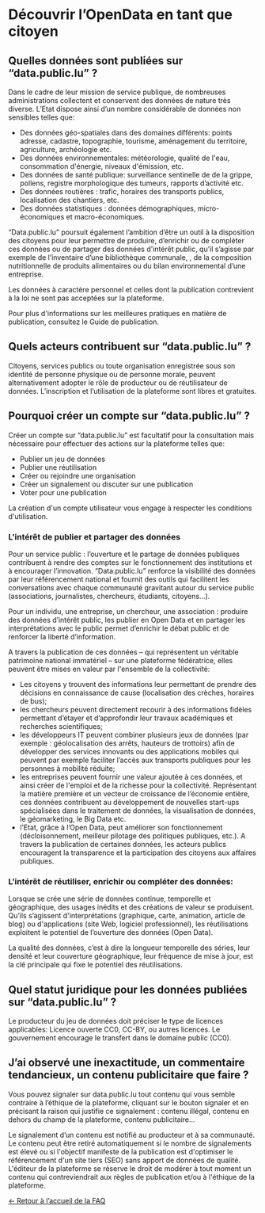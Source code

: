 Découvrir l’OpenData en tant que citoyen
========================================

Quelles données sont publiées sur “data.public.lu” ?
----------------------------------------------------

Dans le cadre de leur mission de service publique, de nombreuses administrations collectent et conservent des données de nature très diverse. L’Etat dispose ainsi d’un nombre considérable de données non sensibles telles que:

*   Des données géo-spatiales dans des domaines différents: points adresse, cadastre, topographie, tourisme, aménagement du territoire, agriculture, archéologie etc.
*   Des données environnementales: météorologie, qualité de l'eau, consommation d'énergie, niveaux d'émission, etc.
*   Des données de santé publique: surveillance sentinelle de de la grippe, pollens, registre morphologique des tumeurs, rapports d’activité etc.
*   Des données routières : trafic, horaires des transports publics, localisation des chantiers, etc.
*   Des données statistiques : données démographiques, micro-économiques et macro-économiques.

“Data.public.lu” poursuit également l’ambition d’être un outil à la disposition des citoyens pour leur permettre de produire, d’enrichir ou de compléter ces données ou de partager des données d'intérêt public, qu’il s’agisse par exemple de l’inventaire d’une bibliothèque communale, , de la composition nutritionnelle de produits alimentaires ou du bilan environnemental d’une entreprise.

Les données à caractère personnel et celles dont la publication contrevient à la loi ne sont pas acceptées sur la plateforme.

Pour plus d'informations sur les meilleures pratiques en matière de publication, consultez le Guide de publication.

Quels acteurs contribuent sur “data.public.lu” ?
------------------------------------------------

Citoyens, services publics ou toute organisation enregistrée sous son identité de personne physique ou de personne morale, peuvent alternativement adopter le rôle de producteur ou de réutilisateur de données. L’inscription et l’utilisation de la plateforme sont libres et gratuites.

Pourquoi créer un compte sur “data.public.lu” ?
-----------------------------------------------

Créer un compte sur “data.public.lu” est facultatif pour la consultation mais nécessaire pour effectuer des actions sur la plateforme telles que:

*   Publier un jeu de données
*   Publier une réutilisation
*   Créer ou rejoindre une organisation
*   Créer un signalement ou discuter sur une publication
*   Voter pour une publication

La création d'un compte utilisateur vous engage à respecter les conditions d'utilisation.

### L’intérêt de publier et partager des données

Pour un service public : l’ouverture et le partage de données publiques contribuent à rendre des comptes sur le fonctionnement des institutions et à encourager l’innovation. “Data.public.lu” renforce la visibilité des données par leur référencement national et fournit des outils qui facilitent les conversations avec chaque communauté gravitant autour du service public (associations, journalistes, chercheurs, étudiants, citoyens…).

Pour un individu, une entreprise, un chercheur, une association : produire des données d’intérêt public, les publier en Open Data et en partager les interprétations avec le public permet d’enrichir le débat public et de renforcer la liberté d’information.

A travers la publication de ces données – qui représentent un véritable patrimoine national immatériel – sur une plateforme fédératrice, elles peuvent être mises en valeur par l'ensemble de la collectivité:

*   Les citoyens y trouvent des informations leur permettant de prendre des décisions en connaissance de cause (localisation des crèches, horaires de bus);
*   les chercheurs peuvent directement recourir à des informations fidèles permettant d’étayer et d’approfondir leur travaux académiques et recherches scientifiques;
*   les développeurs IT peuvent combiner plusieurs jeux de données (par exemple : géolocalisation des arrêts, hauteurs de trottoirs) afin de développer des services innovants ou des applications mobiles qui peuvent par exemple faciliter l’accès aux transports publiques pour les personnes à mobilité réduite;
*   les entreprises peuvent fournir une valeur ajoutée à ces données, et ainsi créer de l'emploi et de la richesse pour la collectivité. Représentant la matière première et un vecteur de croissance de l’économie entière, ces données contribuent au développement de nouvelles start-ups spécialisées dans le traitement de données, la visualisation de données, le géomarketing, le Big Data etc.
*   l’Etat, grâce à l’Open Data, peut améliorer son fonctionnement (décloisonnement, meilleur pilotage des politiques publiques, etc.). A travers la publication de certaines données, les acteurs publics encouragent la transparence et la participation des citoyens aux affaires publiques.

### L’intérêt de réutiliser, enrichir ou compléter des données:

Lorsque se crée une série de données continue, temporelle et géographique, des usages inédits et des créations de valeur se produisent. Qu’ils s’agissent d'interprétations (graphique, carte, animation, article de blog) ou d'applications (site Web, logiciel professionnel), les réutilisations exploitent le potentiel de l’ouverture des données (Open Data).

La qualité des données, c’est à dire la longueur temporelle des séries, leur densité et leur couverture géographique, leur fréquence de mise à jour, est la clé principale qui fixe le potentiel des réutilisations.

Quel statut juridique pour les données publiées sur “data.public.lu” ?
----------------------------------------------------------------------

Le producteur du jeu de données doit préciser le type de licences applicables: Licence ouverte CC0, CC-BY, ou autres licences. Le gouvernement encourage le transfert dans le domaine public (CC0).

J’ai observé une inexactitude, un commentaire tendancieux, un contenu publicitaire que faire ?
----------------------------------------------------------------------------------------------

Vous pouvez signaler sur data.public.lu tout contenu qui vous semble contraire à l’éthique de la plateforme, cliquant sur le bouton signaler et en précisant la raison qui justifie ce signalement : contenu illégal, contenu en dehors du champ de la plateforme, contenu publicitaire...

Le signalement d’un contenu est notifié au producteur et à sa communauté. Le contenu peut être retiré automatiquement si le nombre de signalements est élevé ou si l'objectif manifeste de la publication est d'optimiser le référencement d'un site tiers (SEO) sans apport de données de qualité. L'éditeur de la plateforme se réserve le droit de modérer à tout moment un contenu qui contreviendrait aux règles de publication et/ou à l'éthique de la plateforme.

[← Retour à l’accueil de la FAQ](/fr/faq/)